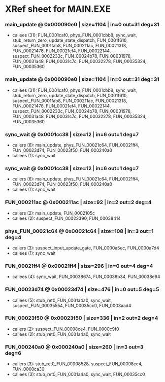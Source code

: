 # XRef sheet for MAIN.EXE

### main_update @ 0x000090e0 | size=1104 | in=0 out=31 deg=31
- callees (31): FUN_0001caf0, phys_FUN_0001cbb8, sync_wait, stub_return_zero, update_state_dispatch, FUN_0001f610, suspect_FUN_0001fab8, FUN_000211ac, FUN_00021318, FUN_00021478, FUN_00021ef4, FUN_00022144, suspect_FUN_0002233c, FUN_00024b78, FUN_00031978, FUN_00031a48, FUN_00031c7c, FUN_00032278, FUN_00035324, FUN_00035360

### main_update @ 0x000090e0 | size=1104 | in=0 out=31 deg=31
- callees (31): FUN_0001caf0, phys_FUN_0001cbb8, sync_wait, stub_return_zero, update_state_dispatch, FUN_0001f610, suspect_FUN_0001fab8, FUN_000211ac, FUN_00021318, FUN_00021478, FUN_00021ef4, FUN_00022144, suspect_FUN_0002233c, FUN_00024b78, FUN_00031978, FUN_00031a48, FUN_00031c7c, FUN_00032278, FUN_00035324, FUN_00035360

### sync_wait @ 0x0001cc38 | size=12 | in=6 out=1 deg=7
- callers (6): main_update, phys_FUN_00021c64, FUN_00021ff4, FUN_00023d74, FUN_00023f50, FUN_000240a0
- callees (1): sync_wait

### sync_wait @ 0x0001cc38 | size=12 | in=6 out=1 deg=7
- callers (6): main_update, phys_FUN_00021c64, FUN_00021ff4, FUN_00023d74, FUN_00023f50, FUN_000240a0
- callees (1): sync_wait

### FUN_000211ac @ 0x000211ac | size=92 | in=2 out=2 deg=4
- callers (2): main_update, FUN_0002105c
- callees (2): suspect_FUN_00023390, FUN_00038414

### phys_FUN_00021c64 @ 0x00021c64 | size=108 | in=3 out=1 deg=4
- callers (3): suspect_input_update_gate, FUN_0000a5ec, FUN_0000a7d4
- callees (1): sync_wait

### FUN_00021ff4 @ 0x00021ff4 | size=296 | in=0 out=4 deg=4
- callees (4): sync_wait, FUN_00038674, FUN_00038b34, FUN_00038e94

### FUN_00023d74 @ 0x00023d74 | size=476 | in=0 out=5 deg=5
- callees (5): stub_ret0_FUN_0001a4a0, sync_wait, suspect_FUN_00035554, FUN_00035cc0, FUN_0003aad4

### FUN_00023f50 @ 0x00023f50 | size=336 | in=2 out=2 deg=4
- callers (2): suspect_FUN_00008ce4, FUN_0000c9f0
- callees (2): stub_ret0_FUN_0001a4a0, sync_wait

### FUN_000240a0 @ 0x000240a0 | size=260 | in=3 out=3 deg=6
- callers (3): stub_ret0_FUN_00008528, suspect_FUN_00008ce4, FUN_0000ca30
- callees (3): stub_ret0_FUN_0001a4a0, sync_wait, FUN_00035cc0


